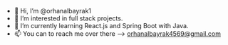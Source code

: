 - 👋 Hi, I’m @orhanalbayrak1
- 👀 I’m interested in full stack projects.
- 🌱 I’m currently learning React.js and Spring Boot with Java. 
- 📫 You can to reach me over there --> orhanalbayrak4569@gmail.com

<!---
orhanalbayrak1 is a ✨ special ✨ repository because its `README.md` (this file) appears on your GitHub profile.
You can click the Preview link to take a look at your changes.
--->
